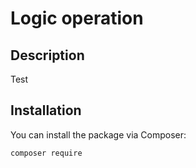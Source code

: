 # Logic operation 


## Description

Test

## Installation

You can install the package via Composer:

```bash
composer require 